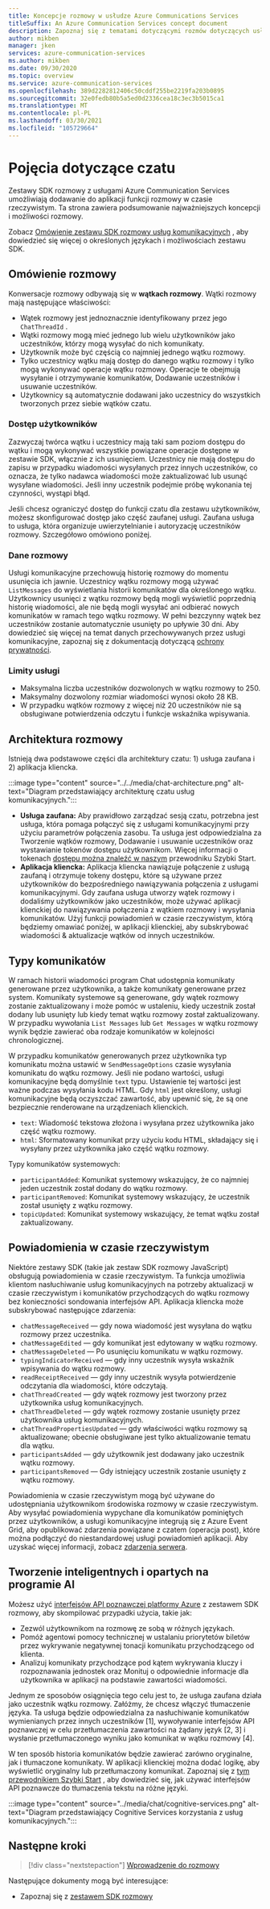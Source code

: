 ```yaml
---
title: Koncepcje rozmowy w usłudze Azure Communications Services
titleSuffix: An Azure Communication Services concept document
description: Zapoznaj się z tematami dotyczącymi rozmów dotyczących usług komunikacyjnych.
author: mikben
manager: jken
services: azure-communication-services
ms.author: mikben
ms.date: 09/30/2020
ms.topic: overview
ms.service: azure-communication-services
ms.openlocfilehash: 389d2282812406c50cddf255be2219fa203b0895
ms.sourcegitcommit: 32e0fedb80b5a5ed0d2336cea18c3ec3b5015ca1
ms.translationtype: MT
ms.contentlocale: pl-PL
ms.lasthandoff: 03/30/2021
ms.locfileid: "105729664"
---
```

# <a name="chat-concepts"></a>Pojęcia dotyczące czatu 

Zestawy SDK rozmowy z usługami Azure Communication Services umożliwiają dodawanie do aplikacji funkcji rozmowy w czasie rzeczywistym. Ta strona zawiera podsumowanie najważniejszych koncepcji i możliwości rozmowy.    

Zobacz [Omówienie zestawu SDK rozmowy usług komunikacyjnych](./sdk-features.md) , aby dowiedzieć się więcej o określonych językach i możliwościach zestawu SDK.  

## <a name="chat-overview"></a>Omówienie rozmowy    

Konwersacje rozmowy odbywają się w **wątkach rozmowy**. Wątki rozmowy mają następujące właściwości:

- Wątek rozmowy jest jednoznacznie identyfikowany przez jego `ChatThreadId` . 
- Wątki rozmowy mogą mieć jednego lub wielu użytkowników jako uczestników, którzy mogą wysyłać do nich komunikaty. 
- Użytkownik może być częścią co najmniej jednego wątku rozmowy. 
- Tylko uczestnicy wątku mają dostęp do danego wątku rozmowy i tylko mogą wykonywać operacje wątku rozmowy. Operacje te obejmują wysyłanie i otrzymywanie komunikatów, Dodawanie uczestników i usuwanie uczestników. 
- Użytkownicy są automatycznie dodawani jako uczestnicy do wszystkich tworzonych przez siebie wątków czatu.

### <a name="user-access"></a>Dostęp użytkowników
Zazwyczaj twórca wątku i uczestnicy mają taki sam poziom dostępu do wątku i mogą wykonywać wszystkie powiązane operacje dostępne w zestawie SDK, włącznie z ich usunięciem. Uczestnicy nie mają dostępu do zapisu w przypadku wiadomości wysyłanych przez innych uczestników, co oznacza, że tylko nadawca wiadomości może zaktualizować lub usunąć wysyłane wiadomości. Jeśli inny uczestnik podejmie próbę wykonania tej czynności, wystąpi błąd. 

Jeśli chcesz ograniczyć dostęp do funkcji czatu dla zestawu użytkowników, możesz skonfigurować dostęp jako część zaufanej usługi. Zaufana usługa to usługa, która organizuje uwierzytelnianie i autoryzację uczestników rozmowy. Szczegółowo omówiono poniżej.  

### <a name="chat-data"></a>Dane rozmowy 
Usługi komunikacyjne przechowują historię rozmowy do momentu usunięcia ich jawnie. Uczestnicy wątku rozmowy mogą używać `ListMessages` do wyświetlania historii komunikatów dla określonego wątku. Użytkownicy usunięci z wątku rozmowy będą mogli wyświetlić poprzednią historię wiadomości, ale nie będą mogli wysyłać ani odbierać nowych komunikatów w ramach tego wątku rozmowy. W pełni bezczynny wątek bez uczestników zostanie automatycznie usunięty po upływie 30 dni. Aby dowiedzieć się więcej na temat danych przechowywanych przez usługi komunikacyjne, zapoznaj się z dokumentacją dotyczącą [ochrony prywatności](../privacy.md).  

### <a name="service-limits"></a>Limity usługi  
- Maksymalna liczba uczestników dozwolonych w wątku rozmowy to 250.   
- Maksymalny dozwolony rozmiar wiadomości wynosi około 28 KB.  
- W przypadku wątków rozmowy z więcej niż 20 uczestników nie są obsługiwane potwierdzenia odczytu i funkcje wskaźnika wpisywania.    

## <a name="chat-architecture"></a>Architektura rozmowy    

Istnieją dwa podstawowe części dla architektury czatu: 1) usługa zaufana i 2) aplikacja kliencka.    

:::image type="content" source="../../media/chat-architecture.png" alt-text="Diagram przedstawiający architekturę czatu usług komunikacyjnych."::: 

 - **Usługa zaufana:** Aby prawidłowo zarządzać sesją czatu, potrzebna jest usługa, która pomaga połączyć się z usługami komunikacyjnymi przy użyciu parametrów połączenia zasobu. Ta usługa jest odpowiedzialna za Tworzenie wątków rozmowy, Dodawanie i usuwanie uczestników oraz wystawianie tokenów dostępu użytkownikom. Więcej informacji o tokenach [dostępu można znaleźć w naszym](../../quickstarts/access-tokens.md) przewodniku Szybki Start.  
 - **Aplikacja kliencka:**  Aplikacja kliencka nawiązuje połączenie z usługą zaufaną i otrzymuje tokeny dostępu, które są używane przez użytkowników do bezpośredniego nawiązywania połączenia z usługami komunikacyjnymi. Gdy zaufana usługa utworzy wątek rozmowy i dodaliśmy użytkowników jako uczestników, może używać aplikacji klienckiej do nawiązywania połączenia z wątkiem rozmowy i wysyłania komunikatów. Użyj funkcji powiadomień w czasie rzeczywistym, którą będziemy omawiać poniżej, w aplikacji klienckiej, aby subskrybować wiadomości & aktualizacje wątków od innych uczestników.
    
        
## <a name="message-types"></a>Typy komunikatów    

W ramach historii wiadomości program Chat udostępnia komunikaty generowane przez użytkownika, a także komunikaty generowane przez system. Komunikaty systemowe są generowane, gdy wątek rozmowy zostanie zaktualizowany i może pomóc w ustaleniu, kiedy uczestnik został dodany lub usunięty lub kiedy temat wątku rozmowy został zaktualizowany. W przypadku wywołania `List Messages` lub `Get Messages` w wątku rozmowy wynik będzie zawierać oba rodzaje komunikatów w kolejności chronologicznej.

W przypadku komunikatów generowanych przez użytkownika typ komunikatu można ustawić w `SendMessageOptions` czasie wysyłania komunikatu do wątku rozmowy. Jeśli nie podano wartości, usługi komunikacyjne będą domyślnie `text` typu. Ustawienie tej wartości jest ważne podczas wysyłania kodu HTML. Gdy `html` jest określony, usługi komunikacyjne będą oczyszczać zawartość, aby upewnić się, że są one bezpiecznie renderowane na urządzeniach klienckich.
 - `text`: Wiadomość tekstowa złożona i wysyłana przez użytkownika jako część wątku rozmowy. 
 - `html`: Sformatowany komunikat przy użyciu kodu HTML, składający się i wysyłany przez użytkownika jako część wątku rozmowy. 

Typy komunikatów systemowych: 
 - `participantAdded`: Komunikat systemowy wskazujący, że co najmniej jeden uczestnik został dodany do wątku rozmowy.
 - `participantRemoved`: Komunikat systemowy wskazujący, że uczestnik został usunięty z wątku rozmowy.
 - `topicUpdated`: Komunikat systemowy wskazujący, że temat wątku został zaktualizowany.

## <a name="real-time-notifications"></a>Powiadomienia w czasie rzeczywistym  

Niektóre zestawy SDK (takie jak zestaw SDK rozmowy JavaScript) obsługują powiadomienia w czasie rzeczywistym. Ta funkcja umożliwia klientom nasłuchiwanie usług komunikacyjnych na potrzeby aktualizacji w czasie rzeczywistym i komunikatów przychodzących do wątku rozmowy bez konieczności sondowania interfejsów API. Aplikacja kliencka może subskrybować następujące zdarzenia:
 - `chatMessageReceived` — gdy nowa wiadomość jest wysyłana do wątku rozmowy przez uczestnika.
 - `chatMessageEdited` — gdy komunikat jest edytowany w wątku rozmowy. 
 - `chatMessageDeleted` — Po usunięciu komunikatu w wątku rozmowy.   
 - `typingIndicatorReceived` — gdy inny uczestnik wysyła wskaźnik wpisywania do wątku rozmowy.    
 - `readReceiptReceived` — gdy inny uczestnik wysyła potwierdzenie odczytania dla wiadomości, które odczytają.  
 - `chatThreadCreated` — gdy wątek rozmowy jest tworzony przez użytkownika usług komunikacyjnych.    
 - `chatThreadDeleted` — gdy wątek rozmowy zostanie usunięty przez użytkownika usług komunikacyjnych.    
 - `chatThreadPropertiesUpdated` — gdy właściwości wątku rozmowy są aktualizowane; obecnie obsługiwane jest tylko aktualizowanie tematu dla wątku. 
 - `participantsAdded` — gdy użytkownik jest dodawany jako uczestnik wątku rozmowy.     
 - `participantsRemoved` — Gdy istniejący uczestnik zostanie usunięty z wątku rozmowy.

Powiadomienia w czasie rzeczywistym mogą być używane do udostępniania użytkownikom środowiska rozmowy w czasie rzeczywistym. Aby wysyłać powiadomienia wypychane dla komunikatów pominiętych przez użytkowników, a usługi komunikacyjne integrują się z Azure Event Grid, aby opublikować zdarzenia powiązane z czatem (operacja post), które można podłączyć do niestandardowej usługi powiadomień aplikacji. Aby uzyskać więcej informacji, zobacz [zdarzenia serwera](https://docs.microsoft.com/azure/event-grid/event-schema-communication-services?toc=https%3A%2F%2Fdocs.microsoft.com%2Fen-us%2Fazure%2Fcommunication-services%2Ftoc.json&bc=https%3A%2F%2Fdocs.microsoft.com%2Fen-us%2Fazure%2Fbread%2Ftoc.json).


## <a name="build-intelligent-ai-powered-chat-experiences"></a>Tworzenie inteligentnych i opartych na programie AI   

Możesz użyć [interfejsów API poznawczej platformy Azure](../../../cognitive-services/index.yml) z zestawem SDK rozmowy, aby skompilować przypadki użycia, takie jak:

- Zezwól użytkownikom na rozmowę ze sobą w różnych językach.  
- Pomóż agentowi pomocy technicznej w ustalaniu priorytetów biletów przez wykrywanie negatywnej tonacji komunikatu przychodzącego od klienta. 
- Analizuj komunikaty przychodzące pod kątem wykrywania kluczy i rozpoznawania jednostek oraz Monituj o odpowiednie informacje dla użytkownika w aplikacji na podstawie zawartości wiadomości.

Jednym ze sposobów osiągnięcia tego celu jest to, że usługa zaufana działa jako uczestnik wątku rozmowy. Załóżmy, że chcesz włączyć tłumaczenie języka. Ta usługa będzie odpowiedzialna za nasłuchiwanie komunikatów wymienianych przez innych uczestników [1], wywoływanie interfejsów API poznawczej w celu przetłumaczenia zawartości na żądany język [2, 3] i wysłanie przetłumaczonego wyniku jako komunikat w wątku rozmowy [4].

W ten sposób historia komunikatów będzie zawierać zarówno oryginalne, jak i tłumaczone komunikaty. W aplikacji klienckiej można dodać logikę, aby wyświetlić oryginalny lub przetłumaczony komunikat. Zapoznaj się z [tym przewodnikiem Szybki Start](../../../cognitive-services/translator/quickstart-translator.md) , aby dowiedzieć się, jak używać interfejsów API poznawcze do tłumaczenia tekstu na różne języki. 
    
:::image type="content" source="../media/chat/cognitive-services.png" alt-text="Diagram przedstawiający Cognitive Services korzystania z usług komunikacyjnych."::: 

## <a name="next-steps"></a>Następne kroki   

> [!div class="nextstepaction"] 
> [Wprowadzenie do rozmowy](../../quickstarts/chat/get-started.md)    

Następujące dokumenty mogą być interesujące:  
- Zapoznaj się z [zestawem SDK rozmowy](sdk-features.md)
